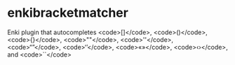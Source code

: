 # enkibracketmatcher
Enki plugin that autocompletes &lt;code>[]&lt;/code>, &lt;code>()&lt;/code>, &lt;code>{}&lt;/code>, &lt;code>""&lt;/code>, &lt;code>''&lt;/code>, &lt;code>“”&lt;/code>, &lt;code>‘’&lt;/code>, &lt;code>«»&lt;/code>, &lt;code>‹›&lt;/code>, and &lt;code>``&lt;/code>
